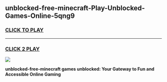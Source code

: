 
## unblocked-free-minecraft-Play-Unblocked-Games-Online-5qng9
<h3>
<a href="https://premium76.site?title=unblocked-free-minecraft&ref=25A">CLICK TO PLAY</a></h3>
<hr>

<h3>
<a href="https://premium76.site?title=unblocked-free-minecraft&ref=25A">CLICK 2 PLAY</a>
  
</h3>

<a href="https://premium76.site?title=unblocked-free-minecraft&ref=25A"><img src="https://clearcache.store/games.png"></a>


**unblocked-free-minecraft games unblocked: Your Gateway to Fun and Accessible Online Gaming**
